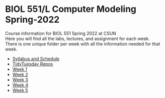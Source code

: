 # BIOL 551/L Computer Modeling Spring-2022
Course information for BIOL 551 Spring 2022 at CSUN  
Here you will find all the labs, lectures, and assignment for each week.  
There is one unique folder per week with all the information needed for that week.

- [Syllabus and Schedule](https://github.com/Biol551-CSUN/Spring-2022/tree/main/Syllabus_and_Schedule)
- [TidyTuesday Repos](https://github.com/Biol551-CSUN/Spring-2022/blob/main/tidytuesday_repos.md)
- [Week 1](https://github.com/Biol551-CSUN/Spring-2022/tree/main/Week_1)
- [Week 2](https://github.com/Biol551-CSUN/Spring-2022/tree/main/Week_2)
- [Week 3](https://github.com/Biol551-CSUN/Spring-2022/tree/main/Week_3)
- [Week 4](https://github.com/Biol551-CSUN/Spring-2022/tree/main/Week_4)
- [Week 5](https://github.com/Biol551-CSUN/Spring-2022/tree/main/Week_5)
